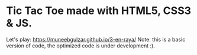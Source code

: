 # Tic Tac Toe made with HTML5, CSS3 & JS.
Let's play: https://muneebgulzar.github.io/3-en-raya/
Note: this is a basic version of code, the optimized code is under development :).
